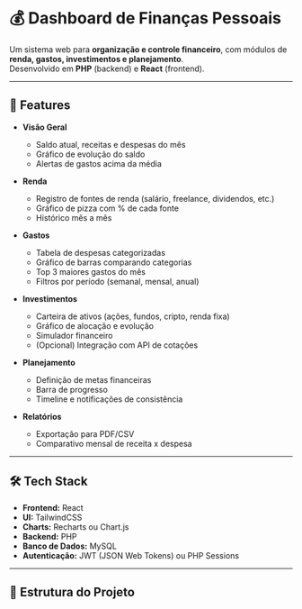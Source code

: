 # 💰 Dashboard de Finanças Pessoais

Um sistema web para **organização e controle financeiro**, com módulos de **renda, gastos, investimentos e planejamento**.  
Desenvolvido em **PHP** (backend) e **React** (frontend).  

---

## 🚀 Features

- **Visão Geral**
  - Saldo atual, receitas e despesas do mês
  - Gráfico de evolução do saldo
  - Alertas de gastos acima da média

- **Renda**
  - Registro de fontes de renda (salário, freelance, dividendos, etc.)
  - Gráfico de pizza com % de cada fonte
  - Histórico mês a mês

- **Gastos**
  - Tabela de despesas categorizadas
  - Gráfico de barras comparando categorias
  - Top 3 maiores gastos do mês
  - Filtros por período (semanal, mensal, anual)

- **Investimentos**
  - Carteira de ativos (ações, fundos, cripto, renda fixa)
  - Gráfico de alocação e evolução
  - Simulador financeiro
  - (Opcional) Integração com API de cotações

- **Planejamento**
  - Definição de metas financeiras
  - Barra de progresso
  - Timeline e notificações de consistência

- **Relatórios**
  - Exportação para PDF/CSV
  - Comparativo mensal de receita x despesa

---

## 🛠️ Tech Stack

- **Frontend:** React
- **UI:** TailwindCSS
- **Charts:** Recharts ou Chart.js  
- **Backend:** PHP
- **Banco de Dados:** MySQL
- **Autenticação:** JWT (JSON Web Tokens) ou PHP Sessions  

---

## 📂 Estrutura do Projeto

